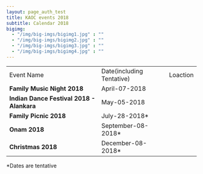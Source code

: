 ```yaml
---
layout: page_auth_test
title: KAOC events 2018
subtitle: Calendar 2018
bigimg:
  - "/img/big-imgs/bigimg1.jpg" : ""
  - "/img/big-imgs/bigimg2.jpg" : ""
  - "/img/big-imgs/bigimg3.jpg" : ""
  - "/img/big-imgs/bigimg4.jpg" : ""
---
```

<table align="center" style="border:0">
<tr style="border:0"><td style="border:0">Event Name </td><td style="border:0">Date(including Tentative)</td><td style="border:0">Loaction</td></tr>
<tr style="border:0"><td style="border:0"><strong>Family Music Night 2018</strong></td><td style="border:0">April-07-2018</td><td style="border:0"></td></tr>
<tr><td style="border:0"><strong>Indian Dance Festival 2018 - Alankara</strong></td><td style="border:0">May-05-2018</td><td style="border:0"></td></tr>
<tr style="border:0"><td style="border:0"><strong>Family Picnic 2018</strong></td><td style="border:0">July-28-2018*</td><td style="border:0"></td></tr>
<tr style="border:0"><td style="border:0"><strong>Onam 2018</strong></td><td style="border:0">September-08-2018*</td><td style="border:0"></td></tr>
<tr style="border:0"><td style="border:0"><strong>Christmas 2018</strong></td><td style="border:0">December-08-2018*</td><td style="border:0"></td></tr>
</table>
*Dates are tentative
